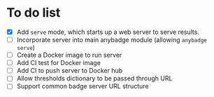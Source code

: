 # To do list

* [x] Add `serve` mode, which starts up a web server to serve results.
* [ ] Incorporate server into main anybadge module (allowing `anybadge serve`)
* [ ] Create a Docker image to run server
* [ ] Add CI test for Docker image
* [ ] Add CI to push server to Docker hub
* [ ] Allow thresholds dictionary to be passed through URL
* [ ] Support common badge server URL structure
